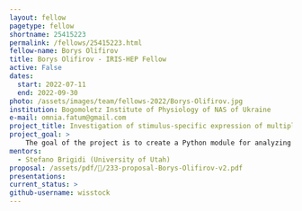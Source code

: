 ```yaml
---
layout: fellow
pagetype: fellow
shortname: 25415223
permalink: /fellows/25415223.html
fellow-name: Borys Olifirov
title: Borys Olifirov - IRIS-HEP Fellow
active: False
dates:
  start: 2022-07-11
  end: 2022-09-30
photo: /assets/images/team/fellows-2022/Borys-Olifirov.jpg
institution: Bogomoletz Institute of Physiology of NAS of Ukraine
e-mail: omnia.fatum@gmail.com
project_title: Investigation of stimulus-specific expression of multiple ITFs in different hippocampal cell types by smFISH data automatic analysis pipeline
project_goal: >
    The goal of the project is to create a Python module for analyzing of RNA smFISH images with automatic mRNA spots counting simultaneously for many target genes and simultaneous integration with the segmentation of individual anatomical regions of the hippocampus, cell counting, and cell typing by expression of specific markers.
mentors:
  - Stefano Brigidi (University of Utah)
proposal: /assets/pdf//233-proposal-Borys-Olifirov-v2.pdf
presentations:
current_status: >
github-username: wisstock
---
```

